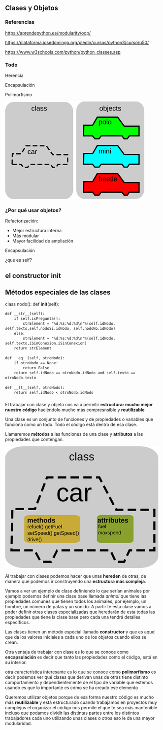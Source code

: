 ## Clases y Objetos

### Referencias
https://aprendepython.es/modularity/oop/

https://plataforma.josedomingo.org/pledin/cursos/python3/curso/u50/

https://www.w3schools.com/python/python_classes.asp

### Todo

Herencia

Encapsulación

Polimorfismo



![](./images/CPT-OOP-objects_and_classes.svg)


### ¿Por qué usar objetos? 

Refactorización: 
* Mejor estructura interna
* Más modular  
* Mayor facilidad de ampliación
     

Encapsulación

¿qué es self?

## el constructor __init__

## Métodos especiales de las clases
class nodo():
    def __init__(self):


    def __str__(self):
        if self.isPregunta():
            strElement = '%d:%s:%d:%d\n'%(self.idNodo, self.texto,self.nodoSi.idNodo, self.nodoNo.idNodo)
        else:
            strElement = '%d:%s:%d:%d\n'%(self.idNodo, self.texto,iSinConexion,iSinConexion)        
        return strElement

    def __eq__(self, otroNodo):
        if otroNodo == None:
            return False
        return self.idNodo == otroNodo.idNodo and self.texto == otroNodo.texto

    def __lt__(self, otroNodo):
        return self.idNodo < otroNodo.idNodo

### 


El trabajar con clase y objeto nos va a permitir **estructurar mucho mejor nuestro código** haciéndolo mucho más compresnsible y **reutilizable** 

Una clase es un conjunto de funciones y de propiedades o variables que funciona como un todo. Todo el código está dentro de esa clase.

Llamaremos **métodos** a las funciones de una clase y **atributos** a las propiedades que contengan.

![](./images/CPT-OOP-objects_and_classes_-_attmeth.svg)


Al trabajar con clases podemos hacer que unas **hereden** de otras, de manera que podemos ir construyendo una **estructura más compleja**. 

Vamos a ver un ejemplo de clase definiendo lo que serían animales por ejemplo podemos definir una clase base llamada *animal* que tiene las propiedades comunes que tienen todos los animales, por ejemplo, un hombre, un número de patas y  un sonido. 
A partir te esta clase vamos a poder definir otras clases especializadas que heredarán de esta todas las propiedades que tiene la clase base pero cada una tendrá detalles específicos.


Las clases tienen un método especial llamado **constructor** y que es aquel que da los valores iniciales a cada uno de los objetos cuando ellos se crean.


Otra ventaja de trabajar con clase es lo que se conoce como **encapsulación** es decir que tanto las propiedades como el código, está en su interior. 


otra característica interesante es lo que se conoce como **polimorfismo** es decir podemos ver qué clases que derivan unas de otras tiene distinto comportamiento y dependientemente de el tipo de variable que estemos usando es que lo importante es cómo se ha creado ese elemento


Queremos utilizar objetos porque de esa forma nuestro código es mucho más  **reutilizable** y está estructurado cuando trabajamos en proyectos muy complejos el organizar el código nos permite el que te sea más mantenible incluso que podamos dividir las distintas partes entre los distintos trabajadores cada uno utilizando unas clases o otros eso le da una mayor modularidad.
